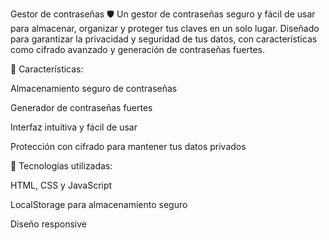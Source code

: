 Gestor de contraseñas 🛡️
Un gestor de contraseñas seguro y fácil de usar para almacenar, organizar y proteger tus claves en un solo lugar. Diseñado para garantizar la privacidad y seguridad de tus datos, con características como cifrado avanzado y generación de contraseñas fuertes.

🔐 Características:

Almacenamiento seguro de contraseñas

Generador de contraseñas fuertes

Interfaz intuitiva y fácil de usar

Protección con cifrado para mantener tus datos privados

🚀 Tecnologías utilizadas:

HTML, CSS y JavaScript

LocalStorage para almacenamiento seguro

Diseño responsive
